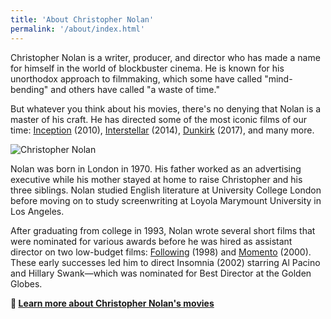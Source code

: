 ```yaml
---
title: 'About Christopher Nolan'
permalink: '/about/index.html'
---
```


Christopher Nolan is a writer, producer, and director who has made a name for himself in the world of blockbuster cinema. He is known for his unorthodox approach to filmmaking, which some have called "mind-bending" and others have called "a waste of time."

But whatever you think about his movies, there's no denying that Nolan is a master of his craft. He has directed some of the most iconic films of our time: [Inception](/posts/movie-inception/) (2010), [Interstellar](/posts/movie-interstellar/) (2014), [Dunkirk](/posts/movie-dunkirk/) (2017), and many more.

![Christopher Nolan](/images/christopher-nolan.jpg)

Nolan was born in London in 1970. His father worked as an advertising executive while his mother stayed at home to raise Christopher and his three siblings. Nolan studied English literature at University College London before moving on to study screenwriting at Loyola Marymount University in Los Angeles.

After graduating from college in 1993, Nolan wrote several short films that were nominated for various awards before he was hired as assistant director on two low-budget films: [Following](/posts/movie-following/) (1998) and [Momento](/posts/movie-momento/) (2000). These early successes led him to direct Insomnia (2002) starring Al Pacino and Hillary Swank—which was nominated for Best Director at the Golden Globes.

**🍿 [Learn more about Christopher Nolan's movies](/)**